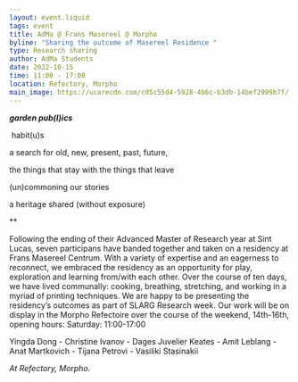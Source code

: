 ```yaml
---
layout: event.liquid
tags: event
title: AdMa @ Frans Masereel @ Morpho
byline: "Sharing the outcome of Masereel Residence "
type: Research sharing
author: AdMa Students
date: 2022-10-15
time: 11:00 - 17:00
location: Refectory, Morpho
main_image: https://ucarecdn.com/c05c55d4-5928-4b6c-b3db-14bef2909b7f/
---
```

***garden pub(l)ics***

 habit(u)s 

a search for old, new, present, past, future, 

the things that stay with the things that leave

(un)commoning our stories 

a heritage shared (without exposure)  

\*\*

Following the ending of their Advanced Master of Research year at Sint Lucas, seven participans have banded together and taken on a residency at Frans Masereel Centrum. With a variety of expertise and an eagerness to reconnect, we embraced the residency as an opportunity for play, exploration and learning from/with each other. Over the course of ten days, we have lived communally: cooking, breathing, stretching, and working in a myriad of printing techniques. We are happy to be presenting the residency’s outcomes as part of SLARG Research week. Our work will be on display in the Morpho Refectoire over the course of the weekend, 14th-16th, opening hours: Saturday: 11:00-17:00

Yingda Dong - Christine Ivanov - Dages Juvelier Keates - Amit Leblang - Anat Martkovich - Tijana Petrovi - Vasiliki Stasinakii

*At Refectory, Morpho.*